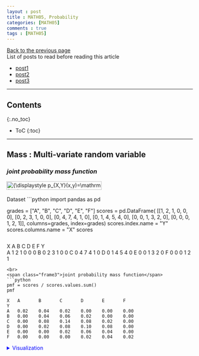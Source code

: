 ```yaml
---
layout : post
title : MATH05, Probability
categories: [MATH05]
comments : true
tags : [MATH05]
---
```

[Back to the previous page](https://userdyk-github.github.io/Study.html) <br>
List of posts to read before reading this article
- <a href='https://userdyk-github.github.io/'>post1</a>
- <a href='https://userdyk-github.github.io/'>post2</a>
- <a href='https://userdyk-github.github.io/'>post3</a>

---

## Contents
{:.no_toc}

* ToC
{:toc}

<hr class="division1">

## **Mass : Multi-variate random variable**

### ***joint probability mass function***
<div class="frame1">
<img src="https://wikimedia.org/api/rest_v1/media/math/render/svg/8203262cf269dbc408cef23390b9a658a4cc4141" class="mwe-math-fallback-image-inline" aria-hidden="true" style="vertical-align: -1.005ex; margin-left: -0.089ex; width:33.766ex; height:3.009ex;" alt="{\displaystyle p_{X,Y}(x,y)=\mathrm {P} (X=x\ \mathrm {and} \ Y=y)}"></div>
<br>
<span class="frame3">Dataset</span>
```python
import pandas as pd

grades = ["A", "B", "C", "D", "E", "F"]
scores = pd.DataFrame(
    [[1, 2, 1, 0, 0, 0],
     [0, 2, 3, 1, 0, 0],
     [0, 4, 7, 4, 1, 0],
     [0, 1, 4, 5, 4, 0],
     [0, 0, 1, 3, 2, 0],
     [0, 0, 0, 1, 2, 1]], 
    columns=grades, index=grades)
scores.index.name = "Y"
scores.columns.name = "X"
scores
```
```
X	A	B	C	D	E	F
Y						
A	1	2	1	0	0	0
B	0	2	3	1	0	0
C	0	4	7	4	1	0
D	0	1	4	5	4	0
E	0	0	1	3	2	0
F	0	0	0	1	2	1
```
<br>
<span class="frame3">joint probability mass function</span>
```python
pmf = scores / scores.values.sum()
pmf
```
```
X	A   	B   	C	    D	    E   	F
Y						
A	0.02	0.04	0.02	0.00	0.00	0.00
B	0.00	0.04	0.06	0.02	0.00	0.00
C	0.00	0.08	0.14	0.08	0.02	0.00
D	0.00	0.02	0.08	0.10	0.08	0.00
E	0.00	0.00	0.02	0.06	0.04	0.00
F	0.00	0.00	0.00	0.02	0.04	0.02
```
<details markdown="1">
<summary class='jb-small' style="color:blue">Visualization</summary>
<hr class='division3'>
```python
import seaborn as sns
import matplotlib as mpl
import matplotlib.pyplot as plt

sns.heatmap(pmf, cmap=mpl.cm.bone_r, annot=True,
            xticklabels=['A', 'B', 'C', 'D', 'E', 'F'],
            yticklabels=['A', 'B', 'C', 'D', 'E', 'F'])
plt.title("joint probability density function p(x,y)")
plt.tight_layout()
plt.show()
```
![download](https://user-images.githubusercontent.com/52376448/66946102-344b9600-f08b-11e9-9df4-e57393387530.png)
<hr class='division3'>
</details>

<br><br><br>

---

### ***marginal probability mass function***
<div class="frame1">
<img src="https://wikimedia.org/api/rest_v1/media/math/render/svg/1139c2f18bfaccfd669eaafb58cacec22bbec926" class="mwe-math-fallback-image-inline" aria-hidden="true" style="vertical-align: -3.338ex; width:72.207ex; height:5.843ex;" alt="{\displaystyle \Pr(X=x)=\sum _{y}\Pr(X=x,Y=y)=\sum _{y}\Pr(X=x\mid Y=y)\Pr(Y=y),}"></div>
<br>
<span class="frame3">Dataset</span>
```python
import pandas as pd
import numpy as np

grades = ["A", "B", "C", "D", "E", "F"]
scores = pd.DataFrame(
    [[1, 2, 1, 0, 0, 0],
     [0, 2, 3, 1, 0, 0],
     [0, 4, 7, 4, 1, 0],
     [0, 1, 4, 5, 4, 0],
     [0, 0, 1, 3, 2, 0],
     [0, 0, 0, 1, 2, 1]], 
    columns=grades, index=grades)
scores.index.name = "Y"
scores.columns.name = "X"
scores
```
```
X	A	B	C	D	E	F
Y						
A	1	2	1	0	0	0
B	0	2	3	1	0	0
C	0	4	7	4	1	0
D	0	1	4	5	4	0
E	0	0	1	3	2	0
F	0	0	0	1	2	1
```
<br>
<span class="frame3">marginal probability mass function</span>
```python
pmf = scores / scores.values.sum()
pmf_marginal_x = pmf.sum(axis=0)
pmf_marginal_y = pmf.sum(axis=1)
```
```python
pmf_marginal_x
#pmf_marginal_x[np.newaxis, :]
```
```
X
A    0.02
B    0.18
C    0.32
D    0.28
E    0.18
F    0.02
dtype: float64
```
```python
pmf_marginal_y
#pmf_marginal_y[:, np.newaxis]
```
```
Y
A    0.08
B    0.12
C    0.32
D    0.28
E    0.12
F    0.08
dtype: float64
```
<br><br><br>

---

### ***conditional probability mass function***
<div class="frame1">
<img src="https://wikimedia.org/api/rest_v1/media/math/render/svg/9a1bf9c7af083e400a87dbbd646c508bf5de6ec0" class="mwe-math-fallback-image-inline" aria-hidden="true" style="vertical-align: -2.671ex; margin-left: -0.089ex; width:59.017ex; height:6.509ex;" alt="{\displaystyle p_{Y|X}(y\mid x)\triangleq P(Y=y\mid X=x)={\frac {P(\{X=x\}\cap \{Y=y\})}{P(X=x)}}}"></div>
<br>
<span class="frame3">Dataset</span>
```python
import pandas as pd
import numpy as np

grades = ["A", "B", "C", "D", "E", "F"]
scores = pd.DataFrame(
    [[1, 2, 1, 0, 0, 0],
     [0, 2, 3, 1, 0, 0],
     [0, 4, 7, 4, 1, 0],
     [0, 1, 4, 5, 4, 0],
     [0, 0, 1, 3, 2, 0],
     [0, 0, 0, 1, 2, 1]], 
    columns=grades, index=grades)
scores.index.name = "Y"
scores.columns.name = "X"
scores
```
```
X	A	B	C	D	E	F
Y						
A	1	2	1	0	0	0
B	0	2	3	1	0	0
C	0	4	7	4	1	0
D	0	1	4	5	4	0
E	0	0	1	3	2	0
F	0	0	0	1	2	1
```
<br>
<span class="frame3">conditional probability mass function</span>
```python
pmf = scores / scores.values.sum()
pmf_marginal_x = pmf.sum(axis=0)
pmf_marginal_y = pmf.sum(axis=1)

def conditional_x(y):
    return pmf.iloc[y-1, :]/pmf_marginal_y[y-1]
def conditional_y(x):
    return pmf.iloc[:, x-1]/pmf_marginal_x[x-1]
```
```python
for i in range(1, pmf.shape[0]+1):
    print("conditional_x(y=%d)\n"%(i),conditional_x(i), "\n")
```
<details markdown="1">
<summary class='jb-small' style="color:blue">OUTPUT</summary>
<hr class='division3'>
```
conditional_x(y=1)
 X
A    0.25
B    0.50
C    0.25
D    0.00
E    0.00
F    0.00
Name: A, dtype: float64 

conditional_x(y=2)
 X
A    0.000000
B    0.333333
C    0.500000
D    0.166667
E    0.000000
F    0.000000
Name: B, dtype: float64 

conditional_x(y=3)
 X
A    0.0000
B    0.2500
C    0.4375
D    0.2500
E    0.0625
F    0.0000
Name: C, dtype: float64 

conditional_x(y=4)
 X
A    0.000000
B    0.071429
C    0.285714
D    0.357143
E    0.285714
F    0.000000
Name: D, dtype: float64 

conditional_x(y=5)
 X
A    0.000000
B    0.000000
C    0.166667
D    0.500000
E    0.333333
F    0.000000
Name: E, dtype: float64 

conditional_x(y=6)
 X
A    0.00
B    0.00
C    0.00
D    0.25
E    0.50
F    0.25
Name: F, dtype: float64 
```
<hr class='division3'>
</details>
<details markdown="1">
<summary class='jb-small' style="color:blue">Visualization</summary>
<hr class='division3'>
<span class="frame3">given y, cross section of joint probability mass function</span>
```python
import string
import matplotlib.pyplot as plt

pmf = scores / scores.values.sum()

x = np.arange(6)
for i, y in enumerate(string.ascii_uppercase[:6]):
    ax = plt.subplot(6, 1, i + 1)
    ax.tick_params(labelleft=False)
    plt.bar(x, conditional_x(i+1))
    plt.ylabel("p(x, y=%s)/p(x)"%y, rotation=0, labelpad=40)
    plt.ylim(0, 1)
    plt.xticks(range(6), ['A', 'B', 'C', 'D', 'E', 'F'])

plt.suptitle("given y and $p(x)=\sum_{y} p(x,y)$, conditional probability mass function(x)", x=0.55 ,y=1.09)
plt.tight_layout()

plt.show()
```
![download (7)](https://user-images.githubusercontent.com/52376448/66974513-43a40100-f0d6-11e9-8f86-4d0b30305561.png)
<hr class='division3'>
</details>
<br>

```python
for i in range(1, pmf.shape[1]+1):
    print("conditional_y(x=%d)\n"%(i),conditional_y(i), "\n")
```
<details markdown="1">
<summary class='jb-small' style="color:blue">OUTPUT</summary>
<hr class='division3'>
```
conditional_y(x=1)
 Y
A    1.0
B    0.0
C    0.0
D    0.0
E    0.0
F    0.0
Name: A, dtype: float64 

conditional_y(x=2)
 Y
A    0.222222
B    0.222222
C    0.444444
D    0.111111
E    0.000000
F    0.000000
Name: B, dtype: float64 

conditional_y(x=3)
 Y
A    0.0625
B    0.1875
C    0.4375
D    0.2500
E    0.0625
F    0.0000
Name: C, dtype: float64 

conditional_y(x=4)
 Y
A    0.000000
B    0.071429
C    0.285714
D    0.357143
E    0.214286
F    0.071429
Name: D, dtype: float64 

conditional_y(x=5)
 Y
A    0.000000
B    0.000000
C    0.111111
D    0.444444
E    0.222222
F    0.222222
Name: E, dtype: float64 

conditional_y(x=6)
 Y
A    0.0
B    0.0
C    0.0
D    0.0
E    0.0
F    1.0
Name: F, dtype: float64 
```
<hr class='division3'>
</details>
<details markdown="1">
<summary class='jb-small' style="color:blue">Visualization</summary>
<hr class='division3'>
<span class="frame3">given x, cross section of joint probability mass function</span>
```python
import string
import matplotlib.pyplot as plt

pmf = scores / scores.values.sum()

x = np.arange(6)
for i, y in enumerate(string.ascii_uppercase[:6]):
    ax = plt.subplot(6, 1, i + 1)
    ax.tick_params(labelleft=False)
    plt.bar(x, conditional_y(i+1))
    plt.ylabel("p(x=%s, y)/p(y)"%y, rotation=0, labelpad=40)
    plt.ylim(0, 1)
    plt.xticks(range(6), ['A', 'B', 'C', 'D', 'E', 'F'])

plt.suptitle("given x and $p(y)=\sum_{x} p(x,y)$, conditional probability mass function(y)", x=0.55 ,y=1.09)
plt.tight_layout()

plt.show()
```
![download (8)](https://user-images.githubusercontent.com/52376448/66974514-43a40100-f0d6-11e9-951a-e794949e0fbd.png)
<hr class='division3'>
</details>
<br><br><br>

<hr class="division2">

## **Density : Multi-variate random variable**

### ***joint probability density function***
<div class="frame1">
<img src="https://wikimedia.org/api/rest_v1/media/math/render/svg/58f7f825cb219d7e826edc68dd99f75de9f626d0" class="mwe-math-fallback-image-inline" aria-hidden="true" style="vertical-align: -2.505ex; width:26.31ex; height:6.509ex;" alt="{\displaystyle f_{X,Y}(x,y)={\frac {\partial ^{2}F_{X,Y}(x,y)}{\partial x\partial y}}}"></div>
```python
from scipy import stats 
import matplotlib.pyplot as plt

# x:weight, y:height
mu = [70, 170]
cov = [[150, 140], [140, 300]]
rv = stats.multivariate_normal(mu, cov)

xx = np.linspace(20, 120, 100)
yy = np.linspace(100, 250, 100)
XX, YY = np.meshgrid(xx, yy)
ZZ = rv.pdf(np.dstack([XX, YY]))

plt.contour(XX, YY, ZZ)
plt.xlabel("x")
plt.ylabel("y")
plt.title("joint probability density function p(x,y)")
plt.show()
```
![download (9)](https://user-images.githubusercontent.com/52376448/66976410-d34cae00-f0dc-11e9-9553-4c4cfb49523d.png)
<br><br><br>

---

### ***marginal probability density function***
<div class="frame1">
<img src="https://wikimedia.org/api/rest_v1/media/math/render/svg/243911724de0d94b5b041482401c4c1e067cdf3e" class="mwe-math-fallback-image-inline" aria-hidden="true" style="vertical-align: -2.671ex; margin-left: -0.089ex; width:50.596ex; height:6.009ex;" alt="{\displaystyle p_{X}(x)=\int _{y}p_{X,Y}(x,y)\,\mathrm {d} y=\int _{y}p_{X\mid Y}(x\mid y)\,p_{Y}(y)\,\mathrm {d} y,}"></div>
```python
from matplotlib.ticker import NullFormatter
from matplotlib import transforms
from scipy.integrate import simps  # 심슨법칙(Simpson's rule)을 사용한 적분 계산

xx = np.linspace(20, 120, 100)
yy = np.linspace(100, 250, 100)
XX, YY = np.meshgrid(xx, yy)
ZZ = rv.pdf(np.dstack([XX, YY]))
fx = [simps(Z, yy) for Z in ZZ.T]
fy = [simps(Z, xx) for Z in ZZ]

plt.figure(figsize=(6, 6))

left, width = 0.1, 0.65
bottom, height = 0.1, 0.65
bottom_h = left_h = left + width + 0.05

rect1 = [left, bottom, width, height]
rect2 = [left, bottom_h, width, 0.2]
rect3 = [left_h, bottom, 0.2, height]

ax1 = plt.axes(rect1)
ax2 = plt.axes(rect2)
ax3 = plt.axes(rect3)

ax2.xaxis.set_major_formatter(NullFormatter())
ax3.yaxis.set_major_formatter(NullFormatter())

ax1.contour(XX, YY, ZZ)
ax1.set_title("joint probability density function $p_{XY}(x, y)$")
ax1.set_xlabel("x")
ax1.set_ylabel("y")

ax2.plot(xx, fx)
ax2.set_title("marginal probability \n density function $p_X(x)$")

base = ax3.transData
rot = transforms.Affine2D().rotate_deg(-90)
plt.plot(-yy, fy, transform=rot + base)
plt.title("marginal probability \n density function $p_Y(y)$")

ax1.set_xlim(38, 102)
ax1.set_ylim(120, 220)
ax2.set_xlim(38, 102)
ax3.set_xlim(0, 0.025)
ax3.set_ylim(120, 220)

plt.show()
```
![download (10)](https://user-images.githubusercontent.com/52376448/66976438-e95a6e80-f0dc-11e9-94ca-9f0fc0167c3d.png)
<br><br><br>

---

### ***conditional probability density function***
<div class="frame1">
<img src="https://wikimedia.org/api/rest_v1/media/math/render/svg/b2e16052d580d418e683bb220a41c2c895227945" class="mwe-math-fallback-image-inline" aria-hidden="true" style="vertical-align: -2.671ex; width:24.46ex; height:6.509ex;" alt="{\displaystyle f_{Y\mid X}(y\mid x)={\frac {f_{X,Y}(x,y)}{f_{X}(x)}}}"></div>
<span class="frame3">Cross section of joint probability density function</span>
```python
from matplotlib.collections import PolyCollection
from matplotlib import colors as mcolors
from mpl_toolkits.mplot3d import Axes3D
import matplotlib.pyplot as plt
import numpy as np

xx = np.linspace(20, 120, 100)
yy = np.linspace(100, 250, 16)
XX, YY = np.meshgrid(xx, yy)
ZZ = rv.pdf(np.dstack([XX, YY]))

fig = plt.figure(dpi=150)
ax = fig.gca(projection='3d')

xs = np.hstack([0, xx, 0])
zs = np.zeros_like(xs)
verts = []
for i, y in enumerate(yy):
    zs[1:-1] = ZZ[i]
    verts.append(list(zip(xx, zs)))

poly = PolyCollection(verts)
poly.set_alpha(0.5)
ax.add_collection3d(poly, zs=yy, zdir='y')

ax.set_xlabel('x')
ax.set_ylabel('y')
ax.set_xlim(20, 120)
ax.set_ylim(100, 250)
ax.set_zlim3d(0, 0.0007)
ax.view_init(20, -50)
plt.title("cross section of joint probability density function")
plt.show()
```
![download (11)](https://user-images.githubusercontent.com/52376448/66976497-258dcf00-f0dd-11e9-9a54-b82207ca5a5d.png)
<br>
```python
from scipy.integrate import simps  # 심슨법칙(Simpson's rule)을 사용한 적분 계산
import matplotlib.pyplot as plt
import numpy as np

mag = 10 # 확대 비율
xx = np.linspace(20, 120, 100)
yy = np.linspace(100, 250, 16)
XX, YY = np.meshgrid(xx, yy)
ZZ = rv.pdf(np.dstack([XX, YY]))
plt.figure(figsize=(8, 6))
for i, j in enumerate(range(9, 4, -1)):
    ax = plt.subplot(5, 1, i + 1)
    ax.tick_params(labelleft=False)
    plt.plot(xx, ZZ[j, :] * mag, 'r--', lw=2, label="cross section of joint probability density function")
    marginal = simps(ZZ[j, :], xx)
    plt.plot(xx, ZZ[j, :] / marginal, 'b-', lw=2, label="conditional probability density function")
    plt.ylim(0, 0.05)
    ax.xaxis.set_ticklabels([])
    plt.ylabel("p(x, y={:.0f})".format(yy[j]), rotation=0, labelpad=40)
    if i == 0: 
        plt.legend(loc=2)
plt.xlabel("x")
plt.tight_layout()
plt.show()
```
![download (12)](https://user-images.githubusercontent.com/52376448/66976569-51a95000-f0dd-11e9-996b-90bb39db06f5.png)

<br><br><br>

<hr class="division2">

## **Independent**
<div class="frame1">
<img src="https://wikimedia.org/api/rest_v1/media/math/render/svg/c3fee81720676c2887e6304414377aecb51e5579" class="mwe-math-fallback-image-inline" aria-hidden="true" style="vertical-align: -0.838ex; width:22.872ex; height:2.843ex;" alt="\mathrm{P}(A \cap B) = \mathrm{P}(A)\mathrm{P}(B)"></div>
<span class="frame3">independent two variable</span>
```python
import matplotlib.pyplot as plt
import seaborn as sns
import numpy as np

pmf1 = np.array([[1, 2,  4, 2, 1],
                 [2, 4,  8, 4, 2],
                 [4, 8, 16, 8, 4],
                 [2, 4,  8, 4, 2],
                 [1, 2,  4, 2, 1]])
pmf1 = pmf1/pmf1.sum()

pmf1_marginal_x = np.round(pmf1.sum(axis=0), 2)
pmf1_marginal_y = np.round(pmf1.sum(axis=1), 2)
pmf1x = pmf1_marginal_x * pmf1_marginal_y[:, np.newaxis]

plt.subplot(121)
sns.heatmap(pmf1, cmap=mpl.cm.bone_r, annot=True, square=True, linewidth=1, linecolor="k",
            cbar=False, xticklabels=pmf1_marginal_x, yticklabels=pmf1_marginal_y)
plt.title("independent two variable - \n joint probability mass function")

plt.subplot(122)
pmf1x = pmf1_marginal_x * pmf1_marginal_y[:, np.newaxis]
sns.heatmap(pmf1x, cmap=mpl.cm.bone_r, annot=True, square=True, linewidth=1, linecolor="k",
            cbar=False, xticklabels=pmf1_marginal_x, yticklabels=pmf1_marginal_y)
plt.title("two variable - the product of \n joint probability mass function")
plt.tight_layout()
plt.show()
```
![download (13)](https://user-images.githubusercontent.com/52376448/66979066-23c90900-f0e7-11e9-82ec-5fefae6027ac.png)
<br><br><br>
<span class="frame3">two variable</span>
```python
import matplotlib.pyplot as plt
import seaborn as sns
import numpy as np

pmf2 = np.array([[0, 0,  0, 5, 5],
                 [0, 5,  5, 5, 5],
                 [0, 5, 30, 5, 0],
                 [5, 5,  5, 5, 0],
                 [5, 5,  0, 0, 0]])
pmf2 = pmf2/pmf2.sum()

pmf2_marginal_x = np.round(pmf2.sum(axis=0), 2)
pmf2_marginal_y = np.round(pmf2.sum(axis=1), 2)

plt.subplot(121)
sns.heatmap(pmf2, cmap=mpl.cm.bone_r, annot=True, square=True, linewidth=1, linecolor="k",
            cbar=False, xticklabels=pmf2_marginal_x, yticklabels=pmf2_marginal_y)
plt.title("dependent two variable - \n joint probability mass function")

plt.subplot(122)
pmf2x = pmf2_marginal_x * pmf2_marginal_y[:, np.newaxis]
sns.heatmap(pmf2x, cmap=mpl.cm.bone_r, annot=True, square=True, linewidth=1, linecolor="k",
            cbar=False, xticklabels=pmf2_marginal_x, yticklabels=pmf2_marginal_y)
plt.title("two variable - the product of \n joint probability mass function")
plt.tight_layout()
plt.show()
```
![download (14)](https://user-images.githubusercontent.com/52376448/66979137-67237780-f0e7-11e9-8809-7ce8456989f4.png)
<hr class="division2">

<br><br><br>




## title3

<hr class="division1">

List of posts followed by this article
- [post1](https://userdyk-github.github.io/)
- <a href='https://userdyk-github.github.io/'>post2</a>
- <a href='https://userdyk-github.github.io/'>post3</a>

---

Reference
- [post1](https://userdyk-github.github.io/)
- <a href='https://userdyk-github.github.io/'>post2</a>
- <a href='https://userdyk-github.github.io/'>post3</a>

---

<details markdown="1">
<summary class='jb-small' style="color:blue">OUTPUT</summary>
<hr class='division3'>

<hr class='division3'>
</details>

